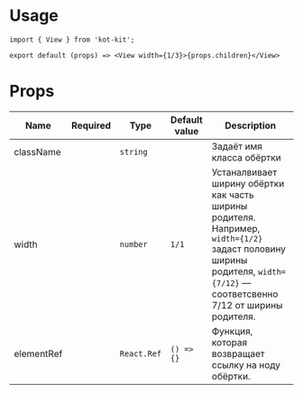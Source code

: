 # Usage
	import { View } from 'kot-kit';

	export default (props) => <View width={1/3}>{props.children}</View>

# Props
| Name | Required | Type | Default value | Description |
|---|:-:|---|---|---|
| className || `string` || Задаёт имя класса обёртки |
| width || `number` | `1/1` | Устаналвивает ширину обёртки как часть ширины родителя. Например, `width={1/2}` задаст половину ширины родителя, `width={7/12}` — соответсвенно 7/12 от ширины родителя. |
| elementRef || `React.Ref` | `() => {}` | Функция, которая возвращает ссылку на ноду обёртки. |